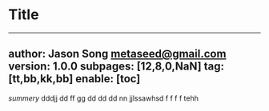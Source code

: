 # Title
---
author: Jason Song <metaseed@gmail.com>
version: 1.0.0
subpages: [12,8,0,NaN]
tag: [tt,bb,kk,bb]
enable: [toc]
---
*summery*
dddjj dd ff gg dd dd dd   nn   jjlssawhsd f f f f tehh 